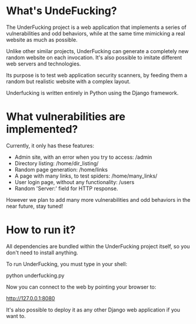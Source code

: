 # What's UndeFucking?

The UnderFucking project is a web application that implements a series of vulnerabilities and odd behaviors, while at the same time mimicking a real website as much as possible.

Unlike other similar projects, UnderFucking can generate a completely new random website on each invocation. It's also possible to imitate different web servers and technologies.

Its purpose is to test web application security scanners, by feeding them a random but realistic website with a complex layout.

Underfucking is written entirely in Python using the Django framework.

# What vulnerabilities are implemented?

Currently, it only has these features:
- Admin site, with an error when you try to access: /admin
- Directory listing: /home/dir_listing/
- Random page generation: /home/links
- A page with many links, to test spiders: /home/many_links/
- User login page, without any functionality:  /users
- Random 'Server:' field for HTTP response.

However we plan to add many more vulnerabilities and odd behaviors in the near future, stay tuned!

# How to run it?

All dependencies are bundled within the UnderFucking project itself, so you don't need to install anything. 

To run UnderFucking, you must type in your shell:

  python underfucking.py

Now you can connect to the web by pointing your browser to:

  http://127.0.0.1:8080

It's also possible to deploy it as any other Django web application if you want to.
